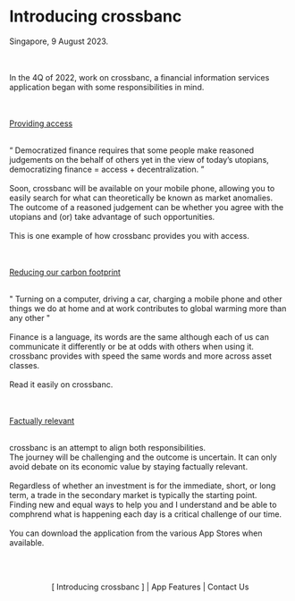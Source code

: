 # Introducing crossbanc
Singapore, 9 August 2023.
</br>
</br>
</br>
<p>
In the 4Q of 2022, work on crossbanc, a financial information services application began with some responsibilities in mind.
</p>
</br></br>
<ins>Providing access</ins>
</br></br>
<p>
“ Democratized finance requires that some people make reasoned judgements on the behalf of others yet in the view of today’s utopians, democratizing finance = access + decentralization. ”
</br>
</br>
Soon, crossbanc will be available on your mobile phone, allowing you to easily search for what can theoretically be known as market anomalies. 
</br>
The outcome of a reasoned judgement can be whether you agree with the utopians and (or) take advantage of such opportunities. 
</br>
</br>
This is one example of how crossbanc provides you with access.
</p>
</br></br>
<ins>Reducing our carbon footprint</ins>
</br>
</br>
<p>
" Turning on a computer, driving a car, charging a mobile phone and other things we do at home and at work contributes to global warming more than any other " 
</br>
</br>
Finance is a language, its words are the same although each of us can communicate it differently or be at odds with others when using it. 
</br>
crossbanc provides with speed the same words and more across asset classes. 
</br>
</br>
Read it easily on crossbanc.
</p>
</br></br>
<ins>Factually relevant</ins>
</br>
</br>
<p>
crossbanc is an attempt to align both responsibilities. 
</br>
The journey will be challenging and the outcome is uncertain. It can only avoid debate on its economic value by staying factually relevant.
</br>
</br>
Regardless of whether an investment is for the immediate, short, or long term, a trade in the secondary market is typically the starting point.
</br>
Finding new and equal ways to help you and I understand and be able to comphrend what is happening each day is a critical challenge of our time. 
</br>
</br>
You can download the application from the various App Stores when available.
</p>
</br>
</br>
<p align="center">[ Introducing crossbanc ] | App Features | Contact Us </p> 
